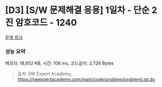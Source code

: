# [D3] [S/W 문제해결 응용] 1일차 - 단순 2진 암호코드 - 1240 

[문제 링크](https://swexpertacademy.com/main/code/problem/problemDetail.do?contestProbId=AV15FZuqAL4CFAYD) 

### 성능 요약

메모리: 18,652 KB, 시간: 108 ms, 코드길이: 2,726 Bytes



> 출처: SW Expert Academy, https://swexpertacademy.com/main/code/problem/problemList.do